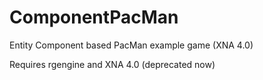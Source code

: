 # ComponentPacMan
Entity Component based PacMan example game (XNA 4.0)

Requires rgengine and XNA 4.0 (deprecated now)